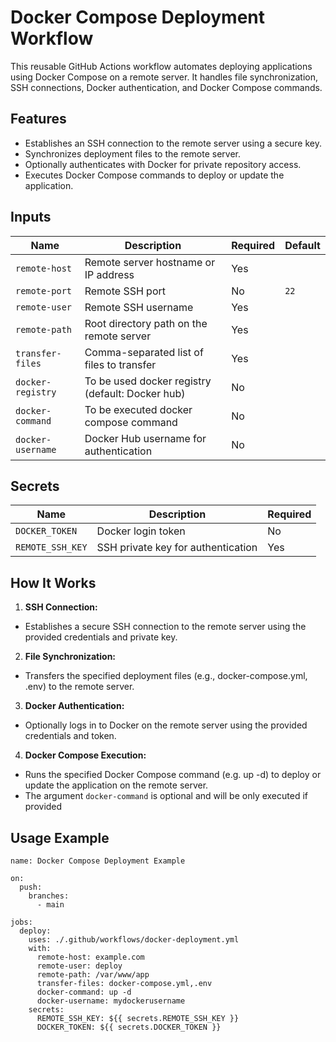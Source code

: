 # Docker Compose Deployment Workflow

This reusable GitHub Actions workflow automates deploying applications using Docker Compose on a remote server. It handles file synchronization, SSH connections, Docker authentication, and Docker Compose commands.

## Features

- Establishes an SSH connection to the remote server using a secure key.
- Synchronizes deployment files to the remote server.
- Optionally authenticates with Docker for private repository access.
- Executes Docker Compose commands to deploy or update the application.

## Inputs

| Name              | Description                                      | Required | Default |
|-------------------|--------------------------------------------------|----------|---------|
| `remote-host`     | Remote server hostname or IP address             | Yes      |         |
| `remote-port`     | Remote SSH port                                  | No       | `22`    |
| `remote-user`     | Remote SSH username                              | Yes      |         |
| `remote-path`     | Root directory path on the remote server         | Yes      |         |
| `transfer-files`  | Comma-separated list of files to transfer        | Yes      |         |
| `docker-registry` | To be used docker registry (default: Docker hub) | No       |         |
| `docker-command`  | To be executed docker compose command            | No       |         |
| `docker-username` | Docker Hub username for authentication           | No       |         |

## Secrets

| Name             | Description                        | Required |
|------------------|------------------------------------|----------|
| `DOCKER_TOKEN`   | Docker login token                 | No       |
| `REMOTE_SSH_KEY` | SSH private key for authentication | Yes      |

## How It Works

1. **SSH Connection:**
- Establishes a secure SSH connection to the remote server using the provided credentials and private key. 
2. **File Synchronization:**
- Transfers the specified deployment files (e.g., docker-compose.yml, .env) to the remote server.
3. **Docker Authentication:**
- Optionally logs in to Docker on the remote server using the provided credentials and token.
4. **Docker Compose Execution:**
- Runs the specified Docker Compose command (e.g. up -d) to deploy or update the application on the remote server.
- The argument `docker-command` is optional and will be only executed if provided

## Usage Example

```
name: Docker Compose Deployment Example

on:
  push:
    branches:
      - main

jobs:
  deploy:
    uses: ./.github/workflows/docker-deployment.yml
    with:
      remote-host: example.com
      remote-user: deploy
      remote-path: /var/www/app
      transfer-files: docker-compose.yml,.env
      docker-command: up -d
      docker-username: mydockerusername
    secrets:
      REMOTE_SSH_KEY: ${{ secrets.REMOTE_SSH_KEY }}
      DOCKER_TOKEN: ${{ secrets.DOCKER_TOKEN }}
```